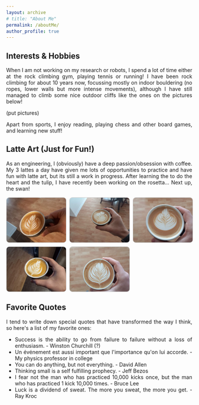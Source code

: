 ```yaml
---
layout: archive
# title: "About Me"
permalink: /aboutMe/
author_profile: true
---
```


<style>
  body {
    text-align: justify;
  }
</style>

<!-- Here is some extra information about me! -->

<!-- <p>
  <a href="{{ site.baseurl }}/files/resume.pdf" download class="btn btn-primary">
    <i class="fa fa-download"></i> Download Resume
  </a>
</p> -->

## Interests & Hobbies
When I am not working on my research or robots, I spend a lot of time either at the rock climbing gym, playing tennis or running!
I have been rock climbing for about 10 years now, focussing mostly on indoor bouldering (no ropes, lower walls but more intense movements), although I have still managed to climb some nice outdoor cliffs like the ones on the pictures below!

(put pictures)

Apart from sports, I enjoy reading, playing chess and other board games, and learning new stuff!

## Latte Art (Just for Fun!)
As an engineering, I (obviously) have a deep passion/obsession with coffee. My 3 lattes a day have given me lots of opportunities to practice and have fun with latte art, but its still a work in progress. After learning the to do the heart and the tulip, I have recently been working on the rosetta... Next up, the swan!

<div style="display: grid; grid-template-columns: repeat(3, 1fr); gap: 10px; margin-top: 15px;">
  <!-- Row 1 -->
  <img src="../images/cafe1.jpg" alt="Latte Art 1" style="width: 100%; aspect-ratio: 4/3; object-fit: cover; border: 1px solid #ccc; border-radius: 8px;">
  <img src="../images/cafe2.jpg" alt="Latte Art 2" style="width: 100%; aspect-ratio: 4/3; object-fit: cover; border: 1px solid #ccc; border-radius: 8px;">
  <img src="../images/cafe3.jpg" alt="Latte Art 3" style="width: 100%; aspect-ratio: 4/3; object-fit: cover; border: 1px solid #ccc; border-radius: 8px;">

  <!-- Row 2 -->
  <img src="../images/cafe6.jpg" alt="Latte Art 6" style="width: 100%; aspect-ratio: 4/3; object-fit: cover; border: 1px solid #ccc; border-radius: 8px;">
  <img src="../images/cafe4.jpg" alt="Latte Art 4" style="width: 100%; aspect-ratio: 4/3; object-fit: cover; border: 1px solid #ccc; border-radius: 8px;">
  <div></div> <!-- empty cell for symmetry -->
</div>

## Favorite Quotes
I tend to write down special quotes that have transformed the way I think, so here's a list of my favorite ones:
  - Success is the ability to go from failure to failure without a loss of enthusiasm. - Winston Churchill (?)
  - Un événement est aussi important que l'importance qu'on lui accorde. - My physics professor in college
  - You can do anything, but not everything. - David Allen
  - Thinking small is a self fulfilling prophecy. - Jeff Bezos
  - I fear not the man who has practiced 10,000 kicks once, but the man who has practiced 1 kick 10,000 times. - Bruce Lee
  - Luck is a dividend of sweat. The more you sweat, the more you get. - Ray Kroc